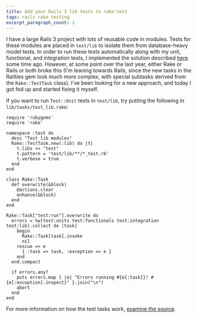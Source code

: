 ```yaml
---
title: Add your Rails 3 lib tests to rake:test
tags: rails rake testing
excerpt_paragraph_count: 1
---
```


I have a large Rails 3 project with lots of reusable code in modules. Tests for these modules are placed in `test/lib` to isolate them from database-heavy model tests. In order to run these tests automatically along with my unit, functional, and integration tests, I implemented the solution described [here](http://stackoverflow.com/a/1588496) some time ago. However, at some point over the last year, either Rake or Rails or both broke this (I'm leaning towards Rails, since the new tasks in the Railties gem look much more complex, with special subtasks derived from the `Rake::TestTask` class). I've been looking for a new approach, and today I got fed up and started fixing it myself.

If you want to run `Test::Unit` tests in `test/lib`, try putting the following in `lib/tasks/test_lib.rake`:
    
    require 'rubygems'
    require 'rake'

    namespace :test do
      desc "Test lib modules"
      Rake::TestTask.new(:lib) do |t|    
        t.libs << "test"
        t.pattern = 'test/lib/**/*_test.rb'
        t.verbose = true    
      end
    end

    class Rake::Task
      def overwrite(&block)
        @actions.clear
        enhance(&block)
      end
    end

    Rake::Task["test:run"].overwrite do
      errors = %w(test:units test:functionals test:integration test:lib).collect do |task|
        begin
          Rake::Task[task].invoke
          nil
        rescue => e
          { :task => task, :exception => e }
        end
      end.compact

      if errors.any?
        puts errors.map { |e| "Errors running #{e[:task]}! #{e[:exception].inspect}" }.join("\n")
        abort
      end
    end

For more information on how the test tasks work, [examine the source](https://gist.github.com/rails/rails/blob/master/railties/lib/rails/test_unit/testing.rake).